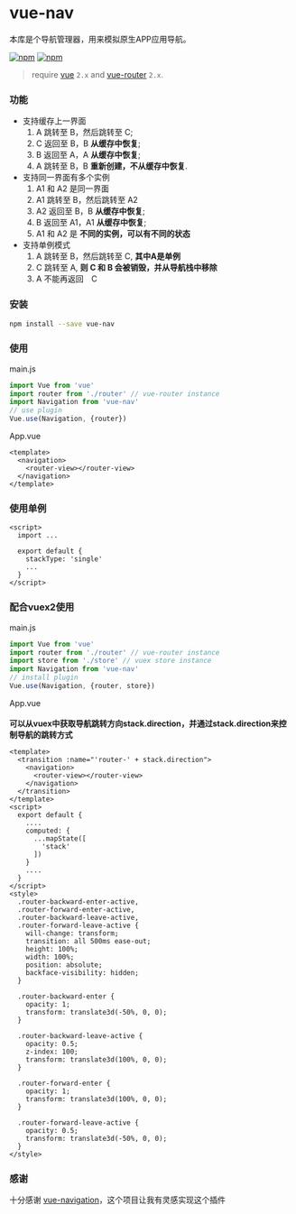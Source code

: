 # vue-nav

本库是个导航管理器，用来模拟原生APP应用导航。

[![npm](https://img.shields.io/npm/v/vue-nav.svg)](https://www.npmjs.com/package/vue-nav)
[![npm](https://img.shields.io/npm/dm/vue-nav.svg)](https://www.npmjs.com/package/vue-nav)

> require [vue](https://github.com/vuejs/vue) `2.x` and [vue-router](https://github.com/vuejs/vue-router) `2.x`.

### 功能
- 支持缓存上一界面
  1. A 跳转至 B，然后跳转至 C;
  2. C 返回至 B，B **从缓存中恢复**;
  3. B 返回至 A，A **从缓存中恢复**;
  4. A 跳转至 B，B **重新创建，不从缓存中恢复**.
- 支持同一界面有多个实例
  1. A1 和 A2 是同一界面
  2. A1 跳转至 B，然后跳转至 A2
  3. A2 返回至 B，B **从缓存中恢复**;
  4. B 返回至 A1，A1 **从缓存中恢复**;
  5. A1 和 A2 是 **不同的实例，可以有不同的状态**
- 支持单例模式
  1. A 跳转至 B，然后跳转至 C, **其中A是单例**
  2. C 跳转至 A, **则 C 和 B 会被销毁，并从导航栈中移除**
  3. A 不能再返回　C

### 安装
```bash
npm install --save vue-nav
```

### 使用
main.js

```javascript
import Vue from 'vue'
import router from './router' // vue-router instance
import Navigation from 'vue-nav'
// use plugin
Vue.use(Navigation, {router})
```
App.vue

```vue
<template>
  <navigation>
    <router-view></router-view>
  </navigation>
</template>
```
### 使用单例
```vue
<script>
  import ...

  export default {
    stackType: 'single'
    ...
  }
</script>
```

### 配合vuex2使用

main.js

```javascript
import Vue from 'vue'
import router from './router' // vue-router instance
import store from './store' // vuex store instance
import Navigation from 'vue-nav'
// install plugin
Vue.use(Navigation, {router, store})
```

App.vue<br/><br/>
**可以从vuex中获取导航跳转方向stack.direction，并通过stack.direction来控制导航的跳转方式**
```vue
<template>
  <transition :name="'router-' + stack.direction">
    <navigation>
      <router-view></router-view>
    </navigation>
  </transition>
</template>
<script>
  export default {
    ....
    computed: {
      ...mapState([
        'stack'
      ])
    }
    ....
  }
</script>
<style>
  .router-backward-enter-active,
  .router-forward-enter-active,
  .router-backward-leave-active,
  .router-forward-leave-active {
    will-change: transform;
    transition: all 500ms ease-out;
    height: 100%;
    width: 100%;
    position: absolute;
    backface-visibility: hidden;
  }

  .router-backward-enter {
    opacity: 1;
    transform: translate3d(-50%, 0, 0);
  }

  .router-backward-leave-active {
    opacity: 0.5;
    z-index: 100;
    transform: translate3d(100%, 0, 0);
  }

  .router-forward-enter {
    opacity: 1;
    transform: translate3d(100%, 0, 0);
  }

  .router-forward-leave-active {
    opacity: 0.5;
    transform: translate3d(-50%, 0, 0);
  }
</style>
```

### 感谢
十分感谢 [vue-navigation](https://github.com/zack24q/vue-navigation)，这个项目让我有灵感实现这个插件